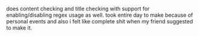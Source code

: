 does content checking and title checking with support for enabling/disabling regex usage as well.
took entire day to make because of personal events and also i felt like complete shit when my friend suggested to make it.
